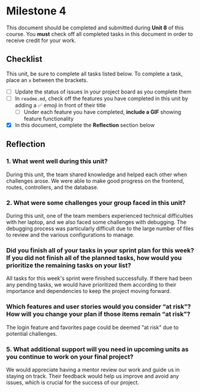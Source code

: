 # Milestone 4

This document should be completed and submitted during **Unit 8** of this course. You **must** check off all completed tasks in this document in order to receive credit for your work.

## Checklist

This unit, be sure to complete all tasks listed below. To complete a task, place an `x` between the brackets.

- [ ] Update the status of issues in your project board as you complete them
- [ ] In `readme.md`, check off the features you have completed in this unit by adding a ✅ emoji in front of their title
  - [ ] Under each feature you have completed, **include a GIF** showing feature functionality
- [X] In this document, complete the **Reflection** section below

## Reflection

### 1. What went well during this unit?
During this unit, the team shared knowledge and helped each other when challenges arose. We were able to make good progress on the frontend, routes, controllers, and the database.

### 2. What were some challenges your group faced in this unit?
During this unit, one of the team members experienced technical difficulties with her laptop, and we also faced some challenges with debugging.  The debugging process was particularly difficult due to the large number of files to review and the various configurations to manage.

### Did you finish all of your tasks in your sprint plan for this week? If you did not finish all of the planned tasks, how would you prioritize the remaining tasks on your list?
All tasks for this week's sprint were finished successfully. If there had been any pending tasks, we would have prioritized them according to their importance and dependencies to keep the project moving forward.

### Which features and user stories would you consider “at risk”? How will you change your plan if those items remain “at risk”?
The login feature and favorites page could be deemed "at risk" due to potential challenges.

### 5. What additional support will you need in upcoming units as you continue to work on your final project?
We would appreciate having a mentor review our work and guide us in staying on track. Their feedback would help us improve and avoid any issues, which is crucial for the success of our project.

